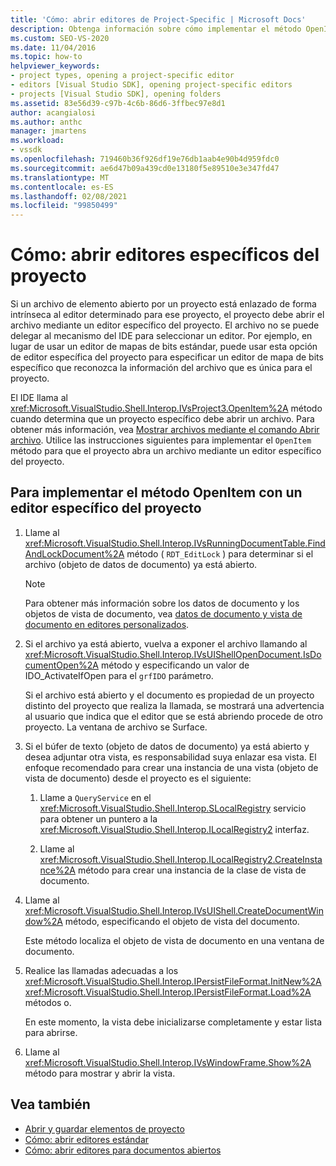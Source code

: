 ```yaml
---
title: 'Cómo: abrir editores de Project-Specific | Microsoft Docs'
description: Obtenga información sobre cómo implementar el método OpenItem con un editor específico del proyecto para que un proyecto pueda abrir un archivo enlazado a un editor para ese proyecto.
ms.custom: SEO-VS-2020
ms.date: 11/04/2016
ms.topic: how-to
helpviewer_keywords:
- project types, opening a project-specific editor
- editors [Visual Studio SDK], opening project-specific editors
- projects [Visual Studio SDK], opening folders
ms.assetid: 83e56d39-c97b-4c6b-86d6-3ffbec97e8d1
author: acangialosi
ms.author: anthc
manager: jmartens
ms.workload:
- vssdk
ms.openlocfilehash: 719460b36f926df19e76db1aab4e90b4d959fdc0
ms.sourcegitcommit: ae6d47b09a439cd0e13180f5e89510e3e347fd47
ms.translationtype: MT
ms.contentlocale: es-ES
ms.lasthandoff: 02/08/2021
ms.locfileid: "99850499"
---
```

# <a name="how-to-open-project-specific-editors"></a>Cómo: abrir editores específicos del proyecto
Si un archivo de elemento abierto por un proyecto está enlazado de forma intrínseca al editor determinado para ese proyecto, el proyecto debe abrir el archivo mediante un editor específico del proyecto. El archivo no se puede delegar al mecanismo del IDE para seleccionar un editor. Por ejemplo, en lugar de usar un editor de mapas de bits estándar, puede usar esta opción de editor específica del proyecto para especificar un editor de mapa de bits específico que reconozca la información del archivo que es única para el proyecto.

 El IDE llama al <xref:Microsoft.VisualStudio.Shell.Interop.IVsProject3.OpenItem%2A> método cuando determina que un proyecto específico debe abrir un archivo. Para obtener más información, vea [Mostrar archivos mediante el comando Abrir archivo](../extensibility/internals/displaying-files-by-using-the-open-file-command.md). Utilice las instrucciones siguientes para implementar el `OpenItem` método para que el proyecto abra un archivo mediante un editor específico del proyecto.

## <a name="to-implement-the-openitem-method-with-a-project-specific-editor"></a>Para implementar el método OpenItem con un editor específico del proyecto

1. Llame al <xref:Microsoft.VisualStudio.Shell.Interop.IVsRunningDocumentTable.FindAndLockDocument%2A> método ( `RDT_EditLock` ) para determinar si el archivo (objeto de datos de documento) ya está abierto.

    > [!NOTE]
    > Para obtener más información sobre los datos de documento y los objetos de vista de documento, vea [datos de documento y vista de documento en editores personalizados](../extensibility/document-data-and-document-view-in-custom-editors.md).

2. Si el archivo ya está abierto, vuelva a exponer el archivo llamando al <xref:Microsoft.VisualStudio.Shell.Interop.IVsUIShellOpenDocument.IsDocumentOpen%2A> método y especificando un valor de IDO_ActivateIfOpen para el `grfIDO` parámetro.

     Si el archivo está abierto y el documento es propiedad de un proyecto distinto del proyecto que realiza la llamada, se mostrará una advertencia al usuario que indica que el editor que se está abriendo procede de otro proyecto. La ventana de archivo se Surface.

3. Si el búfer de texto (objeto de datos de documento) ya está abierto y desea adjuntar otra vista, es responsabilidad suya enlazar esa vista. El enfoque recomendado para crear una instancia de una vista (objeto de vista de documento) desde el proyecto es el siguiente:

    1. Llame a `QueryService` en el <xref:Microsoft.VisualStudio.Shell.Interop.SLocalRegistry> servicio para obtener un puntero a la <xref:Microsoft.VisualStudio.Shell.Interop.ILocalRegistry2> interfaz.

    2. Llame al <xref:Microsoft.VisualStudio.Shell.Interop.ILocalRegistry2.CreateInstance%2A> método para crear una instancia de la clase de vista de documento.

4. Llame al <xref:Microsoft.VisualStudio.Shell.Interop.IVsUIShell.CreateDocumentWindow%2A> método, especificando el objeto de vista del documento.

     Este método localiza el objeto de vista de documento en una ventana de documento.

5. Realice las llamadas adecuadas a los <xref:Microsoft.VisualStudio.Shell.Interop.IPersistFileFormat.InitNew%2A> <xref:Microsoft.VisualStudio.Shell.Interop.IPersistFileFormat.Load%2A> métodos o.

     En este momento, la vista debe inicializarse completamente y estar lista para abrirse.

6. Llame al <xref:Microsoft.VisualStudio.Shell.Interop.IVsWindowFrame.Show%2A> método para mostrar y abrir la vista.

## <a name="see-also"></a>Vea también
- [Abrir y guardar elementos de proyecto](../extensibility/internals/opening-and-saving-project-items.md)
- [Cómo: abrir editores estándar](../extensibility/how-to-open-standard-editors.md)
- [Cómo: abrir editores para documentos abiertos](../extensibility/how-to-open-editors-for-open-documents.md)
